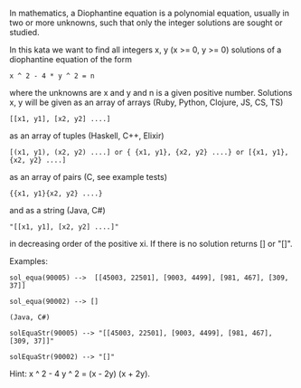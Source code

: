 In mathematics, a Diophantine equation is a polynomial equation, usually in two or more unknowns, such that only the integer solutions are sought or studied.

In this kata we want to find all integers x, y (x >= 0, y >= 0) solutions of a diophantine equation of the form

 ```
 x ^ 2 - 4 * y ^ 2 = n
 ```
where the unknowns are x and y and n is a given positive number. Solutions x, y will be given as an array of arrays (Ruby, Python, Clojure, JS, CS, TS)
 
 ```
 [[x1, y1], [x2, y2] ....]
  ```
  
as an array of tuples (Haskell, C++, Elixir)
 ```
 [(x1, y1), (x2, y2) ....] or { {x1, y1}, {x2, y2} ....} or [{x1, y1}, {x2, y2} ....]
 ```
as an array of pairs (C, see example tests)
 ```
{{x1, y1}{x2, y2} ....}
 ```
and as a string (Java, C#)
 ```
 "[[x1, y1], [x2, y2] ....]"
  ```
in decreasing order of the positive xi. If there is no solution returns [] or "[]".

Examples:
 ```
sol_equa(90005) -->  [[45003, 22501], [9003, 4499], [981, 467], [309, 37]]

sol_equa(90002) --> []

(Java, C#)

solEquaStr(90005) --> "[[45003, 22501], [9003, 4499], [981, 467], [309, 37]]"

solEquaStr(90002) --> "[]"
 ```
 
Hint: x ^ 2 - 4 y ^ 2 = (x - 2y) (x + 2y).
